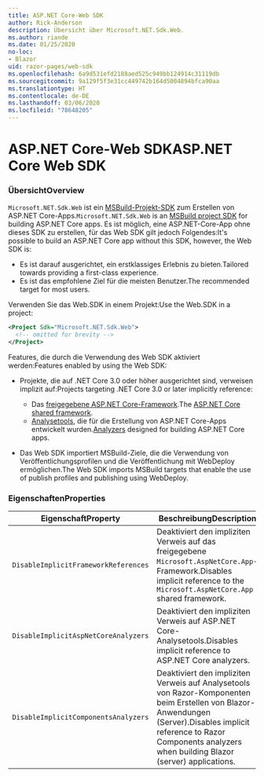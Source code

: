 ```yaml
---
title: ASP.NET Core-Web SDK
author: Rick-Anderson
description: Übersicht über Microsoft.NET.Sdk.Web.
ms.author: riande
ms.date: 01/25/2020
no-loc:
- Blazor
uid: razor-pages/web-sdk
ms.openlocfilehash: 6a9d531efd2188aed525c949bb124914c31119db
ms.sourcegitcommit: 9a129f5f3e31cc449742b164d5004894bfca90aa
ms.translationtype: HT
ms.contentlocale: de-DE
ms.lasthandoff: 03/06/2020
ms.locfileid: "78648205"
---
```

# <a name="aspnet-core-web-sdk"></a><span data-ttu-id="03cd9-103">ASP.NET Core-Web SDK</span><span class="sxs-lookup"><span data-stu-id="03cd9-103">ASP.NET Core Web SDK</span></span>

### <a name="overview"></a><span data-ttu-id="03cd9-104">Übersicht</span><span class="sxs-lookup"><span data-stu-id="03cd9-104">Overview</span></span>

<span data-ttu-id="03cd9-105">`Microsoft.NET.Sdk.Web` ist ein [MSBuild-Projekt-SDK](https://docs.microsoft.com/visualstudio/msbuild/how-to-use-project-sdk) zum Erstellen von ASP.NET Core-Apps.</span><span class="sxs-lookup"><span data-stu-id="03cd9-105">`Microsoft.NET.Sdk.Web` is an [MSBuild project SDK](https://docs.microsoft.com/visualstudio/msbuild/how-to-use-project-sdk) for building ASP.NET Core apps.</span></span> <span data-ttu-id="03cd9-106">Es ist möglich, eine ASP.NET-Core-App ohne dieses SDK zu erstellen, für das Web SDK gilt jedoch Folgendes:</span><span class="sxs-lookup"><span data-stu-id="03cd9-106">It's possible to build an ASP.NET Core app without this SDK, however, the Web SDK is:</span></span>

* <span data-ttu-id="03cd9-107">Es ist darauf ausgerichtet, ein erstklassiges Erlebnis zu bieten.</span><span class="sxs-lookup"><span data-stu-id="03cd9-107">Tailored towards providing a first-class experience.</span></span>
* <span data-ttu-id="03cd9-108">Es ist das empfohlene Ziel für die meisten Benutzer.</span><span class="sxs-lookup"><span data-stu-id="03cd9-108">The recommended target for most users.</span></span>

<span data-ttu-id="03cd9-109">Verwenden Sie das Web.SDK in einem Projekt:</span><span class="sxs-lookup"><span data-stu-id="03cd9-109">Use the Web.SDK in a project:</span></span>

  ```xml
  <Project Sdk="Microsoft.NET.Sdk.Web">
    <!-- omitted for brevity -->
  </Project>
  ```

<span data-ttu-id="03cd9-110">Features, die durch die Verwendung des Web SDK aktiviert werden:</span><span class="sxs-lookup"><span data-stu-id="03cd9-110">Features enabled by using the Web SDK:</span></span>

* <span data-ttu-id="03cd9-111">Projekte, die auf .NET Core 3.0 oder höher ausgerichtet sind, verweisen implizit auf:</span><span class="sxs-lookup"><span data-stu-id="03cd9-111">Projects targeting .NET Core 3.0 or later implicitly reference:</span></span>

  * <span data-ttu-id="03cd9-112">Das [freigegebene ASP.NET Core-Framework](xref:fundamentals/metapackage-app).</span><span class="sxs-lookup"><span data-stu-id="03cd9-112">The [ASP.NET Core shared framework](xref:fundamentals/metapackage-app).</span></span>
  * <span data-ttu-id="03cd9-113">[Analysetools](/visualstudio/extensibility/getting-started-with-roslyn-analyzers), die für die Erstellung von ASP.NET Core-Apps entwickelt wurden.</span><span class="sxs-lookup"><span data-stu-id="03cd9-113">[Analyzers](/visualstudio/extensibility/getting-started-with-roslyn-analyzers) designed for building ASP.NET Core apps.</span></span>
* <span data-ttu-id="03cd9-114">Das Web SDK importiert MSBuild-Ziele, die die Verwendung von Veröffentlichungsprofilen und die Veröffentlichung mit WebDeploy ermöglichen.</span><span class="sxs-lookup"><span data-stu-id="03cd9-114">The Web SDK imports MSBuild targets that enable the use of publish profiles and publishing using WebDeploy.</span></span>

### <a name="properties"></a><span data-ttu-id="03cd9-115">Eigenschaften</span><span class="sxs-lookup"><span data-stu-id="03cd9-115">Properties</span></span>

| <span data-ttu-id="03cd9-116">Eigenschaft</span><span class="sxs-lookup"><span data-stu-id="03cd9-116">Property</span></span> | <span data-ttu-id="03cd9-117">Beschreibung</span><span class="sxs-lookup"><span data-stu-id="03cd9-117">Description</span></span> |
| -------- | ----------- |
| `DisableImplicitFrameworkReferences` | <span data-ttu-id="03cd9-118">Deaktiviert den impliziten Verweis auf das freigegebene `Microsoft.AspNetCore.App`-Framework.</span><span class="sxs-lookup"><span data-stu-id="03cd9-118">Disables implicit reference to the `Microsoft.AspNetCore.App` shared framework.</span></span> |
| `DisableImplicitAspNetCoreAnalyzers` | <span data-ttu-id="03cd9-119">Deaktiviert den impliziten Verweis auf ASP.NET Core-Analysetools.</span><span class="sxs-lookup"><span data-stu-id="03cd9-119">Disables implicit reference to ASP.NET Core analyzers.</span></span> |
| `DisableImplicitComponentsAnalyzers` | <span data-ttu-id="03cd9-120">Deaktiviert den impliziten Verweis auf Analysetools von Razor-Komponenten beim Erstellen von Blazor-Anwendungen (Server).</span><span class="sxs-lookup"><span data-stu-id="03cd9-120">Disables implicit reference to Razor Components analyzers when building Blazor (server) applications.</span></span> |
